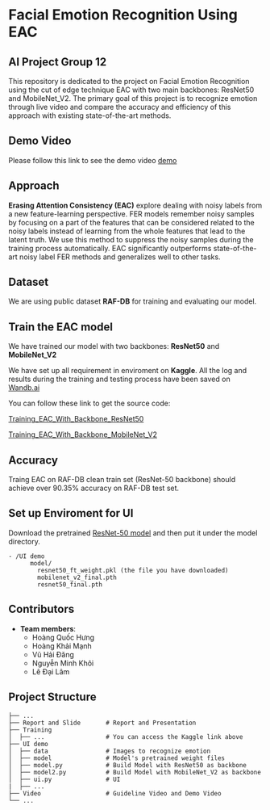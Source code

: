 # Facial Emotion Recognition Using EAC
## AI Project Group 12
This repository is dedicated to the project on Facial Emotion Recognition using the cut of edge technique EAC with two main backbones: ResNet50 and MobileNet_V2. The primary goal of this project is to recognize emotion through live video and compare the accuracy and efficiency of this approach with existing state-of-the-art methods.

## Demo Video
Please follow this link to see the demo video [demo]()

## Approach
**Erasing Attention Consistency (EAC)** explore dealing with noisy labels from a new feature-learning perspective. FER models remember noisy samples by focusing on a part of the features that can be considered related to the noisy labels instead of learning from the whole features that lead to the latent truth. We use this method to suppress the noisy samples during the training process automatically. EAC significantly outperforms state-of-the-art noisy label FER methods and generalizes well to other tasks.


## Dataset

We are using public dataset **RAF-DB** for training and evaluating our model. 

## Train the EAC model

We have trained our model with two backbones: **ResNet50** and **MobileNet_V2**

We have set up all requirement in enviroment on **Kaggle**. All the log and results during the training and testing process have been saved on [Wandb.ai](https://wandb.ai/hung123ka5/Facial%20Emotion%20Recognition?nw=nwuserhung123ka5)

You can follow these link to get the source code:

[Training_EAC_With_Backbone_ResNet50](https://www.kaggle.com/code/hunghoang31/eac-resnet-ipynb)

[Training_EAC_With_Backbone_MobileNet_V2](https://www.kaggle.com/code/hunghoang31/eac-mobilenet-v2-80-ipynb/notebook)

## Accuracy

Traing EAC on RAF-DB clean train set (ResNet-50 backbone) should achieve over 90.35\% accuracy on RAF-DB test set.

## Set up Enviroment for UI

Download the pretrained [ResNet-50 model](https://drive.google.com/file/d/1yQRdhSnlocOsZA4uT_8VO0-ZeLXF4gKd/view?usp=sharing) and then put it under the model directory. 
```key
- /UI demo 
	  model/
        resnet50_ft_weight.pkl (the file you have downloaded)
        mobilenet_v2_final.pth
        resnet50_final.pth
```

## Contributors
- **Team members**:
  - Hoàng Quốc Hưng
  - Hoàng Khải Mạnh 
  - Vũ Hải Đăng
  - Nguyễn Minh Khôi
  - Lê Đại Lâm 

## Project Structure
```
├── ...
├── Report and Slide       # Report and Presentation
├── Training
│  ├── ...                 # You can access the Kaggle link above  
├── UI demo
│  ├── data                # Images to recognize emotion
│  ├── model               # Model's pretrained weight files
│  ├── model.py            # Build Model with ResNet50 as backbone
│  ├── model2.py           # Build Model with MobileNet_V2 as backbone
│  ├── ui.py               # UI 
|  ├── ...
├── Video                  # Guideline Video and Demo Video
└── ...

```